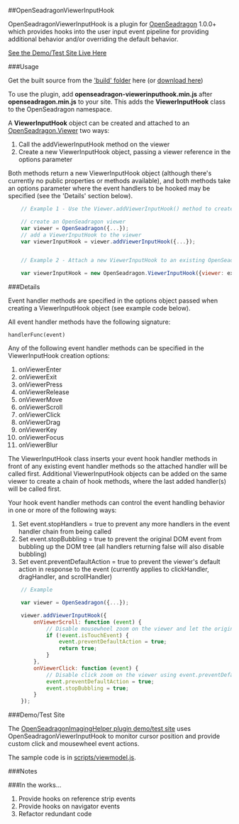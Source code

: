 ##OpenSeadragonViewerInputHook

OpenSeadragonViewerInputHook is a plugin for [OpenSeadragon](https://github.com/openseadragon/openseadragon) 1.0.0+
which provides hooks into the user input event pipeline for providing additional behavior and/or
overriding the default behavior.

[See the Demo/Test Site Live Here](http://msalsbery.github.io/openseadragonimaginghelper/index.html)

###Usage

Get the built source from the ['build' folder](https://github.com/msalsbery/OpenSeadragonViewerInputHook/tree/master/build) here (or [download here](http://msalsbery.github.io/openseadragonimaginghelper/scripts/openseadragon-viewerinputhook.min.js))

To use the plugin, add **openseadragon-viewerinputhook.min.js** after **openseadragon.min.js** to your site.
This adds the **ViewerInputHook** class to the OpenSeadragon namespace.

A **ViewerInputHook** object can be created and attached to an [OpenSeadragon.Viewer](http://openseadragon.github.io/docs/symbols/OpenSeadragon.Viewer.html) two ways:


1. Call the addViewerInputHook method on the viewer
2. Create a new ViewerInputHook object, passing a viewer reference in the options parameter

Both methods return a new ViewerInputHook object (although there's currently no public properties or methods available), and
both methods take an options parameter where the event handlers to be hooked may be specified (see the 'Details' section below).

```javascript
    // Example 1 - Use the Viewer.addViewerInputHook() method to create a ViewerInputHook

    // create an OpenSeadragon viewer
    var viewer = OpenSeadragon({...});
    // add a ViewerInputHook to the viewer
    var viewerInputHook = viewer.addViewerInputHook({...});


    // Example 2 - Attach a new ViewerInputHook to an existing OpenSeadragon.Viewer

    var viewerInputHook = new OpenSeadragon.ViewerInputHook({viewer: existingviewer, ...});
```

###Details

Event handler methods are specified in the options object passed when creating a ViewerInputHook object (see example code below).

All event handler methods have the following signature:

    handlerFunc(event)

Any of the following event handler methods can be specified in the ViewerInputHook creation options:


1. onViewerEnter
2. onViewerExit
3. onViewerPress
4. onViewerRelease
5. onViewerMove
6. onViewerScroll
7. onViewerClick
8. onViewerDrag
9. onViewerKey
10. onViewerFocus
11. onViewerBlur

The ViewerInputHook class inserts your event hook handler methods in front of any existing event handler methods
so the attached handler will be called first. Additional ViewerInputHook objects can be added on the same viewer to create a chain of hook methods, 
where the last added handler(s) will be called first.

Your hook event handler methods can control the event handling behavior in one or more of the following ways:


1. Set event.stopHandlers = true to prevent any more handlers in the event handler chain from being called
2. Set event.stopBubbling = true to prevent the original DOM event from bubbling up the DOM tree (all handlers returning false will also disable bubbling)
3. Set event.preventDefaultAction = true to prevent the viewer's default action in response to the event (currently applies to clickHandler, dragHandler, and scrollHandler)

```javascript
    // Example

    var viewer = OpenSeadragon({...});

    viewer.addViewerInputHook({
        onViewerScroll: function (event) {
            // Disable mousewheel zoom on the viewer and let the original mousewheel events bubble
            if (!event.isTouchEvent) {
                event.preventDefaultAction = true;
                return true;
            }
        },
        onViewerClick: function (event) {
            // Disable click zoom on the viewer using event.preventDefaultAction
            event.preventDefaultAction = true;
            event.stopBubbling = true;
        }
    });
```

###Demo/Test Site

The [OpenSeadragonImagingHelper plugin demo/test site](https://github.com/msalsbery/OpenSeadragonImagingHelper) uses 
OpenSeadragonViewerInputHook to monitor cursor position and provide custom click and mousewheel event actions.

The sample code is in [scripts/viewmodel.js](http://msalsbery.github.io/openseadragonimaginghelper/scripts/viewmodel.js).  

###Notes

###In the works...


1. Provide hooks on reference strip events
2. Provide hooks on navigator events
3. Refactor redundant code